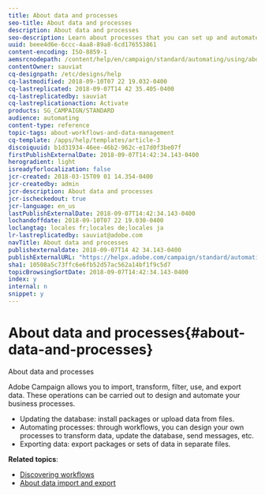 ```yaml
---
title: About data and processes
seo-title: About data and processes
description: About data and processes
seo-description: Learn about processes that you can set up and automate with Adobe Campaign.
uuid: beee4d6e-6ccc-4aa8-89a8-6cd176553861
content-encoding: ISO-8859-1
aemsrcnodepath: /content/help/en/campaign/standard/automating/using/about-data-and-processes
contentOwner: sauviat
cq-designpath: /etc/designs/help
cq-lastmodified: 2018-09-10T07 22 19.032-0400
cq-lastreplicated: 2018-09-07T14 42 35.405-0400
cq-lastreplicatedby: sauviat
cq-lastreplicationaction: Activate
products: SG_CAMPAIGN/STANDARD
audience: automating
content-type: reference
topic-tags: about-workflows-and-data-management
cq-template: /apps/help/templates/article-3
discoiquuid: b1d31934-46ee-46b2-962c-e17d0f3be07f
firstPublishExternalDate: 2018-09-07T14:42:34.143-0400
herogradient: light
isreadyforlocalization: false
jcr-created: 2018-03-15T09 01 14.354-0400
jcr-createdby: admin
jcr-description: About data and processes
jcr-ischeckedout: true
jcr-language: en_us
lastPublishExternalDate: 2018-09-07T14:42:34.143-0400
lochandoffdate: 2018-09-10T07 22 19.030-0400
loclangtag: locales fr;locales de;locales ja
lr-lastreplicatedby: sauviat@adobe.com
navTitle: About data and processes
publishexternaldate: 2018-09-07T14 42 34.143-0400
publishExternalURL: "https://helpx.adobe.com/campaign/standard/automating/using/about-data-and-processes.html"
sha1: 10508a5c73ffc6e6fb52d57ac562a14bf1f9c5d7
topicBrowsingSortDate: 2018-09-07T14:42:34.143-0400
index: y
internal: n
snippet: y
---
```


# About data and processes{#about-data-and-processes}

About data and processes

Adobe Campaign allows you to import, transform, filter, use, and export data. These operations can be carried out to design and automate your business processes.

* Updating the database: install packages or upload data from files.
* Automating processes: through workflows, you can design your own processes to transform data, update the database, send messages, etc.
* Exporting data: export packages or sets of data in separate files.

**Related topics**:

* [Discovering workflows](../../automating/using/discovering-workflows.md)
* [About data import and export](../../automating/using/about-data-import-and-export.md)


